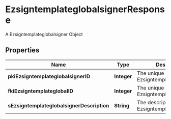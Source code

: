 

# EzsigntemplateglobalsignerResponse

A Ezsigntemplateglobalsigner Object

## Properties

| Name | Type | Description | Notes |
|------------ | ------------- | ------------- | -------------|
|**pkiEzsigntemplateglobalsignerID** | **Integer** | The unique ID of the Ezsigntemplateglobalsigner |  |
|**fkiEzsigntemplateglobalID** | **Integer** | The unique ID of the Ezsigntemplateglobal |  |
|**sEzsigntemplateglobalsignerDescription** | **String** | The description of the Ezsigntemplateglobalsigner |  |



